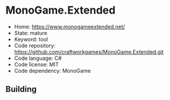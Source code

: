 # MonoGame.Extended

- Home: https://www.monogameextended.net/
- State: mature
- Keyword: tool
- Code repository: https://github.com/craftworkgames/MonoGame.Extended.git
- Code language: C#
- Code license: MIT
- Code dependency: MonoGame

## Building
